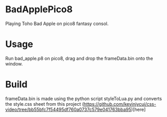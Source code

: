 # BadApplePico8
Playing Toho Bad Apple on pico8 fantasy consol.

# Usage
Run bad_apple.p8 on pico8, drag and drop the frameData.bin onto the window.
# Build
frameData.bin is made using the python script styleToLua.py and converts the style.css sheet from this project (https://github.com/kevinjycui/css-video/tree/bb55bfc7f54495df760a0737c579e041763bba95)[here]
